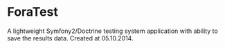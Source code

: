 ForaTest
========

A lightweight Symfony2/Doctrine testing system application with ability to save the results data.
Created at 05.10.2014.